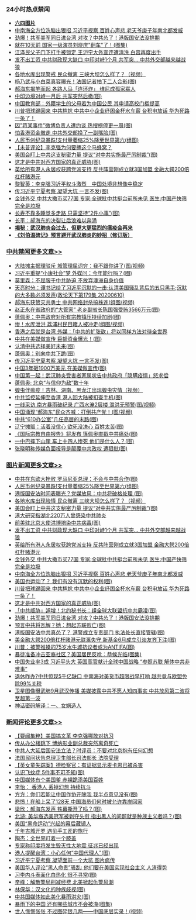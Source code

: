 <div class="catlist">
<h3>24小时热点禁闻</h3>
<ul>
<li><b><a href="64photo" target="_blank">六四图片</a></b></li>
<li><a href="https://github.com/fqnews/bnews/blob/master/topimagenews/20200610/1342707.md">中南海全方位洗脑出狠招 习近平视察 百姓心声悲 老天爷庚子年南北都发威</a></li>
<li><a href="https://github.com/fqnews/bnews/blob/master/topimagenews/20200610/1342640.md">劲爆！共军美军同日进台湾 对攻？中共怂了！港版国安法没排期</a></li>
<li><a href="https://github.com/fqnews/bnews/blob/master/yule/20200610/1342839.md">就在10天前 国家一级演员刘晓庆"翻车"了！(图集)</a></li>
<li><a href="https://github.com/fqnews/bnews/blob/master/comments/20200610/1342729.md">江泽民父子门下打手被锁定 王沪宁大外宣连遭清洗 白宫再度出手</a></li>
<li><a href="https://github.com/fqnews/bnews/blob/master/topimagenews/20200610/1342773.md">发不出工资 中共财政现大缺口 中印对峙1个月 共军突... 中共外交部越来越战狼</a></li>
<li><a href="https://github.com/fqnews/bnews/blob/master/cnnews/20200611/1342960.md">各地水库出现警戒 民众撤离 三峡大坝怎么样了？（视频）</a></li>
<li><a href="https://github.com/fqnews/bnews/blob/master/cnnews/20200611/1342990.md">杨乃武与小白菜真容曝光！法国记者拍下二人合影(图)</a></li>
<li><a href="https://github.com/fqnews/bnews/blob/master/comments/20200611/1342875.md">郝海东揭竿而起 各路人马「连环炸」 维尼成孤家寡人</a></li>
<li><a href="https://github.com/fqnews/bnews/blob/master/cbnews/20200610/1342655.md">中印边境对峙一月后 共军突然后撤(图)</a></li>
<li><a href="https://github.com/fqnews/bnews/blob/master/baitai/20200611/1342899.md">中国教育部：外籍学生的父母若为中国公民 其申请高校门槛提高</a></li>
<li><a href="https://github.com/fqnews/bnews/blob/master/topimagenews/20200610/1342653.md">川普把球踢回来 中共尴尬 中共中小企业纾困金杯水车薪 台积电放话 华为死路一条了！</a></li>
<li><a href="https://github.com/fqnews/bnews/blob/master/cbnews/20200611/1342956.md">因"蒋某事件"微博负责人遭约谈 热搜榜停更一周(图)</a></li>
<li><a href="https://github.com/fqnews/bnews/blob/master/cnnews/hknews/20200611/1343064.md">怕香港资金撤走 中共外交部换了一副嘴脸(图)</a></li>
<li><a href="https://github.com/fqnews/bnews/blob/master/topimagenews/20200611/1343089.md">人民币创纪录暴跌!支付量萎缩25%降至世界第六(组图)</a></li>
<li><a href="https://github.com/fqnews/bnews/blob/master/comments/20200610/1342752.md">【未普评论】李克强为何要捅这个马蜂窝？</a></li>
<li><a href="https://github.com/fqnews/bnews/blob/master/topimagenews/20200611/1343025.md">美国会盯上中共这支秘密力量 提议“对中共实施最严厉制裁”(图)</a></li>
<li><a href="https://github.com/fqnews/bnews/blob/master/topimagenews/20200610/1342652.md">这才是中共对西方国家的真正威胁(图)</a></li>
<li><a href="https://github.com/fqnews/bnews/blob/master/topimagenews/20200610/1342770.md">英给所有港人永居权获跨党派支持 反共阵营刚成立就3国加盟 金融大鳄200倍杠杆赌港元</a></li>
<li><a href="https://github.com/fqnews/bnews/blob/master/headline/20200611/1342886.md">黎智英：李克强习近平权斗激烈　中国处境非想像中稳定</a></li>
<li><a href="https://github.com/fqnews/bnews/blob/master/cbnews/20200611/1343112.md">传习近平宁夏考察 凝望大坑 一言不发(图)</a></li>
<li><a href="https://github.com/fqnews/bnews/blob/master/topimagenews/20200610/1342745.md">金钱外交 中共大撒币买77国 专家:全球批中共挺台前所未见 医生:中国产快筛完全是垃圾</a></li>
<li><a href="https://github.com/fqnews/bnews/blob/master/health/20200611/1342934.md">长寿不靠多睡觉多走路 只需坚持“2件小事”(图)</a></li>
<li><a href="https://github.com/fqnews/bnews/blob/master/ssgc/20200610/1342769.md">长平：郝海东的决裂让后浪难以奔涌</a></li>
<li><b><a href="https://github.com/fqnews/bnews/blob/master/comments/20200211/1275071.md" target="_blank">揭秘：武汉肺炎会过去，但更大更猛烈的瘟疫会再来</a></b></li>
<li><b><a href="https://github.com/fqnews/bnews/blob/master/comments/20200207/1272816.md" target="_blank">《刘伯温碑记》预言避开武汉肺炎的妙招（修订版）</a></b></li>
</ul>
</div>

<div class="catlist">
<h3><a href="https://github.com/fqnews/bnews/blob/master/cbnews/" target="_blank">中共禁闻</a><span><a href="https://github.com/fqnews/bnews/blob/master/cbnews/" target="_blank" rel="nofollow">更多文章>></a></span></h3>
<ul>
<li><a href="https://github.com/fqnews/bnews/blob/master/cbnews/20200611/1343158.md" target="_blank">大陆摊主据理驳斥 城管理屈词穷：我不跟你讲了(图/视频)</a></li>
<li><a href="https://github.com/fqnews/bnews/blob/master/cbnews/20200611/1343148.md" target="_blank">习近平重提“小康社会”梦 外媒问：今年能行吗？(图)</a></li>
<li><a href="https://github.com/fqnews/bnews/blob/master/cbnews/20200611/1343144.md" target="_blank">莫里森：不屈服于中共胁迫 不放弃澳洲自身价值</a></li>
<li><a href="https://github.com/fqnews/bnews/blob/master/cbnews/20200611/1343143.md" target="_blank">天亮时分：谭书记给了习近平沉默的一击;认清美国骚乱背后的五只黑手;沉默的大多数必须发声(政论天下第179集 20200610)</a></li>
<li><a href="https://github.com/fqnews/bnews/blob/master/cbnews/20200611/1343138.md" target="_blank">郝海东获赞灭共勇士 中共网络封杀搞株连(组图/视频)</a></li>
<li><a href="https://github.com/fqnews/bnews/blob/master/cbnews/20200611/1343137.md" target="_blank">赵正永在省政府的“大管家” 老乡副省长陈国强受贿3566万元(图)</a></li>
<li><a href="https://github.com/fqnews/bnews/blob/master/cbnews/20200611/1343136.md" target="_blank">蓬佩奥：中共政府对所有宗教镇压持续加剧(图)</a></li>
<li><a href="https://github.com/fqnews/bnews/blob/master/cbnews/20200611/1343135.md" target="_blank">惨！水库泄洪 荔浦村民目睹人被冲走(组图/视频)</a></li>
<li><a href="https://github.com/fqnews/bnews/blob/master/cbnews/20200611/1343128.md" target="_blank">香港之后就是台湾 外媒：「中共的扩张欲」将以同样方法对待全世界</a></li>
<li><a href="https://github.com/fqnews/bnews/blob/master/cbnews/20200611/1343127.md" target="_blank">中共在美媒做宣传 巨额资金曝光！(图)</a></li>
<li><a href="https://github.com/fqnews/bnews/blob/master/cbnews/20200611/1343124.md" target="_blank">认清中共选择美好未来(图)</a></li>
<li><a href="https://github.com/fqnews/bnews/blob/master/cbnews/20200611/1343120.md" target="_blank">蓬佩奥：别向中共下跪(图)</a></li>
<li><a href="https://github.com/fqnews/bnews/blob/master/cbnews/20200611/1343112.md" target="_blank">传习近平宁夏考察 凝望大坑 一言不发(图)</a></li>
<li><a href="https://github.com/fqnews/bnews/blob/master/cbnews/20200611/1343111.md" target="_blank">中国3年砸1900万美元 在美媒做宣传(图)</a></li>
<li><a href="https://github.com/fqnews/bnews/blob/master/cbnews/20200611/1343110.md" target="_blank">中国第一起！武汉肺炎受害者家属状告中共政府「隐瞒疫情」怒求偿</a></li>
<li><a href="https://github.com/fqnews/bnews/blob/master/cbnews/20200611/1343108.md" target="_blank">蓬佩奥: 北京“与信仰为敌”数十年</a></li>
<li><a href="https://github.com/fqnews/bnews/blob/master/cbnews/20200611/1343104.md" target="_blank">蝗虫伴瘟疫！吉林、湖南、黑龙江出现蝗虫灾情（视频）</a></li>
<li><a href="https://github.com/fqnews/bnews/blob/master/cbnews/20200611/1343092.md" target="_blank">中共监控延伸至香港 港人回大陆被扣查手机(图)</a></li>
<li><a href="https://github.com/fqnews/bnews/blob/master/cbnews/20200611/1343091.md" target="_blank">一线采访 南方暴雨破纪录 广西水淹2层楼 泄洪无预警(图/视频)</a></li>
<li><a href="https://github.com/fqnews/bnews/blob/master/cbnews/20200611/1343090.md" target="_blank">中国涌现“郝海东”民众齐喊：打倒共产党！(图/视频)</a></li>
<li><a href="https://github.com/fqnews/bnews/blob/master/cbnews/20200611/1343071.md" target="_blank">中共“610办公室”几任高层的末路(图)</a></li>
<li><a href="https://github.com/fqnews/bnews/blob/master/cbnews/20200611/1343070.md" target="_blank">辽宁摊贩：活着没信心 欲死没决心 百姓太苦(图)</a></li>
<li><a href="https://github.com/fqnews/bnews/blob/master/cbnews/20200611/1343058.md" target="_blank">《国际宗教自由报告》将发布 篷佩奥直戳中共痛处(图)</a></li>
<li><a href="https://github.com/fqnews/bnews/blob/master/cbnews/20200611/1343057.md" target="_blank">一中巴摔下山崖 车上十四人惨死 他们是什么人？(图)</a></li>
<li><a href="https://github.com/fqnews/bnews/blob/master/cbnews/20200611/1343038.md" target="_blank">张晓明称传媒负面报导是颠覆中共政权 遭狠批(图)</a></li>

</ul>
</div>
<div class="catlist">
<h3><a href="https://github.com/fqnews/bnews/blob/master/topimagenews/" target="_blank">图片新闻</a><span><a href="https://github.com/fqnews/bnews/blob/master/topimagenews/" target="_blank" rel="nofollow">更多文章>></a></span></h3>
<ul>
<li><a href="https://github.com/fqnews/bnews/blob/master/topimagenews/20200611/1343119.md" target="_blank">中共在东欧大挫败 罗马尼亚总理：不会与中共合作(图)</a></li>
<li><a href="https://github.com/fqnews/bnews/blob/master/topimagenews/20200611/1343089.md" target="_blank">人民币创纪录暴跌!支付量萎缩25%降至世界第六(组图)</a></li>
<li><a href="https://github.com/fqnews/bnews/blob/master/topimagenews/20200611/1343056.md" target="_blank">港版国安法时间表曝光？党媒放风：中共将破格处理 (图)</a></li>
<li><a href="https://github.com/fqnews/bnews/blob/master/topimagenews/20200611/1343035.md" target="_blank">各地水库出现险情 民众撤离 三峡大坝怎么样了？（视频）</a></li>
<li><a href="https://github.com/fqnews/bnews/blob/master/topimagenews/20200611/1343025.md" target="_blank">美国会盯上中共这支秘密力量 提议“对中共实施最严厉制裁”(图)</a></li>
<li><a href="https://github.com/fqnews/bnews/blob/master/topimagenews/20200611/1342937.md" target="_blank">港大研究指湖北220万人曾感染中共肺炎</a></li>
<li><a href="https://github.com/fqnews/bnews/blob/master/topimagenews/20200611/1342932.md" target="_blank">前美驻北京大使洪博培染中共病毒(图)</a></li>
<li><a href="https://github.com/fqnews/bnews/blob/master/topimagenews/20200610/1342773.md" target="_blank">发不出工资 中共财政现大缺口 中印对峙1个月 共军突&#8230; 中共外交部越来越战狼</a></li>
<li><a href="https://github.com/fqnews/bnews/blob/master/topimagenews/20200610/1342770.md" target="_blank">英给所有港人永居权获跨党派支持 反共阵营刚成立就3国加盟 金融大鳄200倍杠杆赌港元</a></li>
<li><a href="https://github.com/fqnews/bnews/blob/master/topimagenews/20200610/1342745.md" target="_blank">金钱外交 中共大撒币买77国 专家:全球批中共挺台前所未见 医生:中国产快筛完全是垃圾</a></li>
<li><a href="https://github.com/fqnews/bnews/blob/master/topimagenews/20200610/1342707.md" target="_blank">中南海全方位洗脑出狠招 习近平视察 百姓心声悲 老天爷庚子年南北都发威</a></li>
<li><a href="https://github.com/fqnews/bnews/blob/master/topimagenews/20200610/1342706.md" target="_blank">美国也运动了？ 我们有没有沉默的权利(图)</a></li>
<li><a href="https://github.com/fqnews/bnews/blob/master/topimagenews/20200610/1342653.md" target="_blank">川普把球踢回来 中共尴尬 中共中小企业纾困金杯水车薪 台积电放话 华为死路一条了！</a></li>
<li><a href="https://github.com/fqnews/bnews/blob/master/topimagenews/20200610/1342652.md" target="_blank">这才是中共对西方国家的真正威胁(图)</a></li>
<li><a href="https://github.com/fqnews/bnews/blob/master/topimagenews/20200610/1342641.md" target="_blank">「中共威胁」遽增！北约秘书长：组全球大联盟抗中共霸凌(图)</a></li>
<li><a href="https://github.com/fqnews/bnews/blob/master/topimagenews/20200610/1342640.md" target="_blank">劲爆！共军美军同日进台湾 对攻？中共怂了！港版国安法没排期</a></li>
<li><a href="https://github.com/fqnews/bnews/blob/master/topimagenews/20200610/1342639.md" target="_blank">预言中共将瓦解？她：想起苏联败亡(图)</a></li>
<li><a href="https://github.com/fqnews/bnews/blob/master/topimagenews/20200610/1342615.md" target="_blank">港版国安法中共真怂了？ 港警成立专责部门 执法处长直接管辖(图)</a></li>
<li><a href="https://github.com/fqnews/bnews/blob/master/topimagenews/20200610/1342583.md" target="_blank">美金融大鳄200倍杠杆赌港元联滙失守 新基金6月成立引淡友齐下注(图)</a></li>
<li><a href="https://github.com/fqnews/bnews/blob/master/topimagenews/20200610/1342474.md" target="_blank">川普：被警推搡的75岁水牛城抗议者或为ANTIFA(图)</a></li>
<li><a href="https://github.com/fqnews/bnews/blob/master/topimagenews/20200609/1342294.md" target="_blank">暴徒准备冲击亚裔社区？美国居民反呛：恭候光临(图集)</a></li>
<li><a href="https://github.com/fqnews/bnews/blob/master/topimagenews/20200609/1342280.md" target="_blank">中国失业率3成 习近平头大 英国高官献计全球中国战略 &#8220;参照苏联 解体中共非难事&#8221;</a></li>
<li><a href="https://github.com/fqnews/bnews/blob/master/topimagenews/20200609/1342243.md" target="_blank">退休咋办?中共惊现5千亿缺口 中南海对美货币超限战早打响 越共竟与欧盟免除99%关税</a></li>
<li><a href="https://github.com/fqnews/bnews/blob/master/topimagenews/20200609/1342237.md" target="_blank">卫星图像曝武肺9月武汉传播 美媒披露中共不愿人知四事实 中共放风第二波将至超第一波</a></li>
<li><a href="https://github.com/fqnews/bnews/blob/master/comments/20200609/1342224.md" target="_blank">神话密码解译：一、女娲造人</a></li>

</ul>
</div>
<div class="catlist">
<h3><a href="https://github.com/fqnews/bnews/blob/master/comments/" target="_blank">新闻评论</a><span><a href="https://github.com/fqnews/bnews/blob/master/comments/" target="_blank" rel="nofollow">更多文章>></a></span></h3>
<ul>
<li><a href="https://github.com/fqnews/bnews/blob/master/comments/20200611/1343172.md" target="_blank">【要闻集粹】美国搞文革 李克强哪敢对抗习</a></li>
<li><a href="https://github.com/fqnews/bnews/blob/master/comments/20200611/1343151.md" target="_blank">传从办公楼跳下 博纳影业副总裁突然离奇死亡</a></li>
<li><a href="https://github.com/fqnews/bnews/blob/master/comments/20200611/1343146.md" target="_blank">中共人大延后国安法立法？时评员：不要对北京抱有任何幻想</a></li>
<li><a href="https://github.com/fqnews/bnews/blob/master/comments/20200611/1343140.md" target="_blank">法国民间状告总理卫生部长司法部长 法院受理</a></li>
<li><a href="https://github.com/fqnews/bnews/blob/master/comments/20200611/1343139.md" target="_blank">【英女童失踪案】德检察官：有证据显示麦卡恩已被杀害</a></li>
<li><a href="https://github.com/fqnews/bnews/blob/master/comments/20200611/1343123.md" target="_blank">认识飞蚊症 5件事不可不知(图)</a></li>
<li><a href="https://github.com/fqnews/bnews/blob/master/comments/20200611/1343116.md" target="_blank">中国媒体有个美国爹 赤裸跪添美国百姓</a></li>
<li><a href="https://github.com/fqnews/bnews/blob/master/comments/20200611/1343115.md" target="_blank">李怡： 香港人 丢掉幻想 持续抗斗</a></li>
<li><a href="https://github.com/fqnews/bnews/blob/master/comments/20200611/1343114.md" target="_blank">方方：你们若能让中国作协开除我 我半点意见没有(图)</a></li>
<li><a href="https://github.com/fqnews/bnews/blob/master/comments/20200611/1343113.md" target="_blank">悲愤！在船上呆了128天 中国海员们何时被允许靠岸回家</a></li>
<li><a href="https://github.com/fqnews/bnews/blob/master/comments/20200611/1343105.md" target="_blank">梁欣：郝海东发声 铁幕撕开了吗？(图)</a></li>
<li><a href="https://github.com/fqnews/bnews/blob/master/comments/20200611/1343097.md" target="_blank">北游: 美华裔选美冠军被剥夺头衔 指出黑人的问题就是种族主义者吗？(图)</a></li>
<li><a href="https://github.com/fqnews/bnews/blob/master/comments/20200611/1343096.md" target="_blank">美国“黑命运动”兴起的幕后藏镜人</a></li>
<li><a href="https://github.com/fqnews/bnews/blob/master/comments/20200611/1343088.md" target="_blank">千年古城开罗 遇见手工匠的旅行</a></li>
<li><a href="https://github.com/fqnews/bnews/blob/master/comments/20200611/1343081.md" target="_blank">陶杰：全世界盯着一个膝盖</a></li>
<li><a href="https://github.com/fqnews/bnews/blob/master/comments/20200611/1343080.md" target="_blank">专家称印度将发生毁灭性大地震 征兆已经出现</a></li>
<li><a href="https://github.com/fqnews/bnews/blob/master/comments/20200611/1343079.md" target="_blank">港人提醒台湾：小心任何“中国代理人”(图)</a></li>
<li><a href="https://github.com/fqnews/bnews/blob/master/comments/20200611/1343068.md" target="_blank">习近平宁夏考察 凝望面前一个大坑 图片疯传</a></li>
<li><a href="https://github.com/fqnews/bnews/blob/master/comments/20200611/1343067.md" target="_blank">美国华人评论“黑人命贵”骚乱: 他们要在美国实现社会主义 人渣得势</a></li>
<li><a href="https://github.com/fqnews/bnews/blob/master/comments/20200611/1343043.md" target="_blank">习李内斗表面化白热化 很不寻常(图)</a></li>
<li><a href="https://github.com/fqnews/bnews/blob/master/comments/20200611/1343041.md" target="_blank">辛峰：解散警局削减经费 北美掀起仇警风潮</a></li>
<li><a href="https://github.com/fqnews/bnews/blob/master/comments/20200611/1343040.md" target="_blank">林保华：汉文化的种族歧视(图)</a></li>
<li><a href="https://github.com/fqnews/bnews/blob/master/comments/20200611/1343030.md" target="_blank">中共国媒体如此美化暴雨洪灾(图)</a></li>
<li><a href="https://github.com/fqnews/bnews/blob/master/comments/20200611/1343029.md" target="_blank">暴雨下的中国 还有哪些城市不会被淹(图集)</a></li>
<li><a href="https://github.com/fqnews/bnews/blob/master/comments/20200611/1343019.md" target="_blank">世人慌慌张张 不过图碎银几两——中国底层实录！(视频)</a></li>

</ul>
</div>